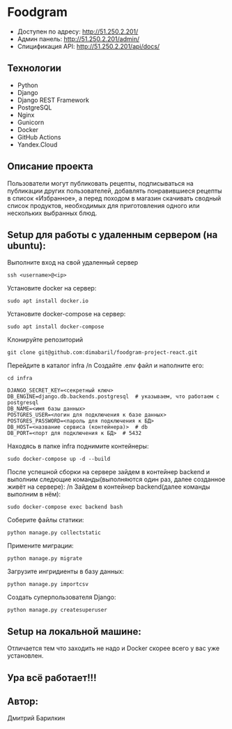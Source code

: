 # Foodgram
- Доступен по адресу: http://51.250.2.201/
- Админ панель: http://51.250.2.201/admin/
- Спицификация API: http://51.250.2.201/api/docs/

## Технологии
- Python
- Django
- Django REST Framework
- PostgreSQL
- Nginx
- Gunicorn
- Docker
- GitHub Actions
- Yandex.Cloud

## Описание проекта
Пользователи могут публиковать рецепты, подписываться на публикации других пользователей, добавлять понравившиеся рецепты в список «Избранное», а перед походом в магазин скачивать сводный список продуктов, необходимых для приготовления одного или нескольких выбранных блюд.

## Setup для работы с удаленным сервером (на ubuntu):
Выполните вход на свой удаленный сервер
```
ssh <username>@<ip>
```
Установите docker на сервер:
```
sudo apt install docker.io 
```
Установите docker-compose на сервер:
```
sudo apt install docker-compose
```
Клонируйте репозиторий
```
git clone git@github.com:dimabaril/foodgram-project-react.git
```
Перейдите в каталог infra /n
Cоздайте .env файл и наполните его:
```
cd infra
```
```
DJANGO_SECRET_KEY=<секретный ключ>
DB_ENGINE=django.db.backends.postgresql  # указываем, что работаем с postgresql
DB_NAME=<имя базы данных>
POSTGRES_USER=<логин для подключения к базе данных>
POSTGRES_PASSWORD=<пароль для подключения к БД>
DB_HOST=<название сервиса (контейнера)>  # db
DB_PORT=<порт для подключения к БД>  # 5432
```
  
Находясь в папке infra поднимите контейнеры:
```
sudo docker-compose up -d --build
```
После успешной сборки на сервере зайдем в контейнер backend и выполним следющие команды(выполняются один раз, далее созданное живёт на сервере): /n
Зайдем в контейнер backend(далее команды выполним в нём):
```
sudo docker-compose exec backend bash
```
Соберите файлы статики:
```
python manage.py collectstatic
```
Примените миграции:
```
python manage.py migrate
```
Загрузите ингридиенты в базу данных:  
```
python manage.py importcsv
```
Создать суперпользователя Django:
```
python manage.py createsuperuser
```
## Setup на локальной машине:
Отличается тем что заходить не надо и Docker скорее всего у вас уже установлен.
## Ура всё работает!!!
## Автор:
Дмитрий Барилкин

